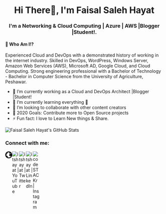<h1 align="center">Hi There👋, I'm Faisal Saleh Hayat</h1>
<h3 align="center">I'm a Networking & Cloud Computing | Azure | AWS |Blogger |Student!.</h3> 

#### 🤔 Who Am I!?
Experienced Cloud and DevOps with a demonstrated history of working in the internet industry. Skilled in DevOps, WordPress, Windows Server, Amazon Web Services (AWS), Microsoft AD, Google Cloud, and Cloud Computing. Strong engineering professional with a Bachelor of Technology - Bachelor in Computer Science from the University of Agriculture, Peshawar.

- 🔭 I’m currently working as a Cloud and DevOps Architect |Blogger |Student!
- 🌱 I’m currently learning everything 🤣
- 👯 I’m looking to collaborate with other content creators
- 🥅 2020 Goals: Contribute more to Open Source projects
- ⚡ Fun fact: I love to Learn New things & Share.
<p>
  <img src="https://github-readme-stats.vercel.app/api?username=Itshayat&show_icons=true&hide_border=true&count_private=true&theme=shades-of-purple&icon_color=fad000" alt="Faisal Saleh Hayat's GitHub Stats">
</p>

### Connect with me:

[<img align="left" alt="itshayat.com" width="22px" src="https://raw.githubusercontent.com/iconic/open-iconic/master/svg/globe.svg" />][website]
[<img align="left" alt="itshayat | YouTube" width="22px" src="https://cdn.jsdelivr.net/npm/simple-icons@v3/icons/youtube.svg" />][youtube]
[<img align="left" alt="itshayat | Twitter" width="22px" src="https://cdn.jsdelivr.net/npm/simple-icons@v3/icons/twitter.svg" />][twitter]
[<img align="left" alt="itshayat | LinkedIn" width="22px" src="https://cdn.jsdelivr.net/npm/simple-icons@v3/icons/linkedin.svg" />][linkedin]
[<img align="left" alt="codeSTACKr | Instagram" width="22px" src="https://cdn.jsdelivr.net/npm/simple-icons@v3/icons/instagram.svg" />][instagram]

## <br />

[website]: https://itshayat.com
[twitter]: https://twitter.com/itshayatoffical
[youtube]: https://youtube.com/itshayat
[instagram]: https://instagram.com/itshayatoffical
[linkedin]: https://linkedin.com/in/itshayat
